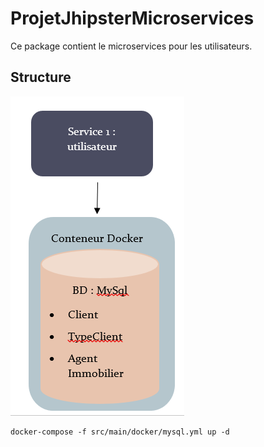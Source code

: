 # ProjetJhipsterMicroservices

Ce package contient le microservices pour les utilisateurs.

## Structure

![](https://github.com/x-xira25-x/ProjetJhipsterMicroservices/blob/master/service1/structure_service1.PNG)



    docker-compose -f src/main/docker/mysql.yml up -d





